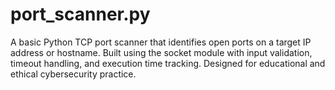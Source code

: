 # port_scanner.py
A basic Python TCP port scanner that identifies open ports on a target IP address or hostname. Built using the socket module with input validation, timeout handling, and execution time tracking. Designed for educational and ethical cybersecurity practice.
